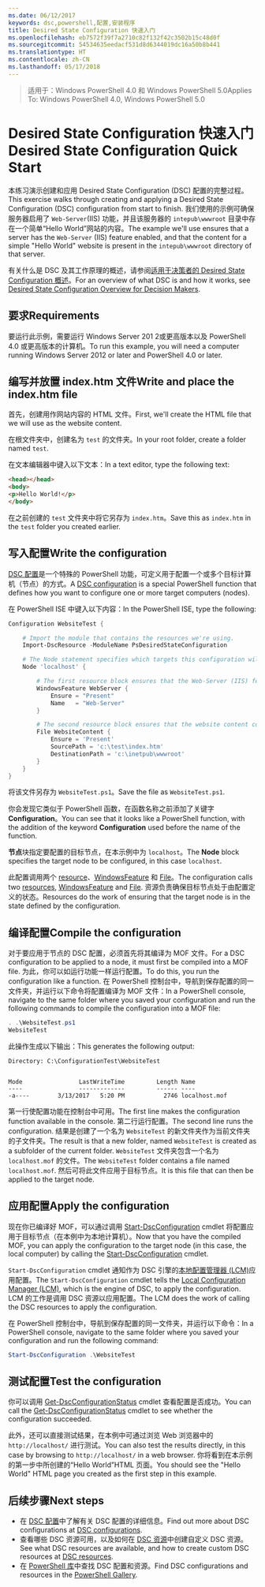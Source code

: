 ```yaml
---
ms.date: 06/12/2017
keywords: dsc,powershell,配置,安装程序
title: Desired State Configuration 快速入门
ms.openlocfilehash: eb7572f39f7a2710c82f132f42c3502b15c48d0f
ms.sourcegitcommit: 54534635eedacf531d8d6344019dc16a50b8b441
ms.translationtype: HT
ms.contentlocale: zh-CN
ms.lasthandoff: 05/17/2018
---
```

> <span data-ttu-id="232e5-103">适用于：Windows PowerShell 4.0 和 Windows PowerShell 5.0</span><span class="sxs-lookup"><span data-stu-id="232e5-103">Applies To: Windows PowerShell 4.0, Windows PowerShell 5.0</span></span>

# <a name="desired-state-configuration-quick-start"></a><span data-ttu-id="232e5-104">Desired State Configuration 快速入门</span><span class="sxs-lookup"><span data-stu-id="232e5-104">Desired State Configuration Quick Start</span></span>

<span data-ttu-id="232e5-105">本练习演示创建和应用 Desired State Configuration (DSC) 配置的完整过程。</span><span class="sxs-lookup"><span data-stu-id="232e5-105">This exercise walks through creating and applying a Desired State Configuration (DSC) configuration from start to finish.</span></span>
<span data-ttu-id="232e5-106">我们使用的示例可确保服务器启用了 `Web-Server`(IIS) 功能，并且该服务器的 `intepub\wwwroot` 目录中存在一个简单“Hello World”网站的内容。</span><span class="sxs-lookup"><span data-stu-id="232e5-106">The example we'll use ensures that a server has the `Web-Server` (IIS) feature enabled, and that the content for a simple "Hello World" website is present in the `intepub\wwwroot` directory of that server.</span></span>

<span data-ttu-id="232e5-107">有关什么是 DSC 及其工作原理的概述，请参阅[适用于决策者的 Desired State Configuration 概述](decisionMaker.md)。</span><span class="sxs-lookup"><span data-stu-id="232e5-107">For an overview of what DSC is and how it works, see [Desired State Configuration Overview for Decision Makers](decisionMaker.md).</span></span>

## <a name="requirements"></a><span data-ttu-id="232e5-108">要求</span><span class="sxs-lookup"><span data-stu-id="232e5-108">Requirements</span></span>

<span data-ttu-id="232e5-109">要运行此示例，需要运行 Windows Server 201 2或更高版本以及 PowerShell 4.0 或更高版本的计算机。</span><span class="sxs-lookup"><span data-stu-id="232e5-109">To run this example, you will need a computer running Windows Server 2012 or later and PowerShell 4.0 or later.</span></span>

## <a name="write-and-place-the-indexhtm-file"></a><span data-ttu-id="232e5-110">编写并放置 index.htm 文件</span><span class="sxs-lookup"><span data-stu-id="232e5-110">Write and place the index.htm file</span></span>

<span data-ttu-id="232e5-111">首先，创建用作网站内容的 HTML 文件。</span><span class="sxs-lookup"><span data-stu-id="232e5-111">First, we'll create the HTML file that we will use as the website content.</span></span>

<span data-ttu-id="232e5-112">在根文件夹中，创建名为 `test` 的文件夹。</span><span class="sxs-lookup"><span data-stu-id="232e5-112">In your root folder, create a folder named `test`.</span></span>

<span data-ttu-id="232e5-113">在文本编辑器中键入以下文本：</span><span class="sxs-lookup"><span data-stu-id="232e5-113">In a text editor, type the following text:</span></span>

```html
<head></head>
<body>
<p>Hello World!</p>
</body>
```

<span data-ttu-id="232e5-114">在之前创建的 `test` 文件夹中将它另存为 `index.htm`。</span><span class="sxs-lookup"><span data-stu-id="232e5-114">Save this as `index.htm` in the `test` folder you created earlier.</span></span>

## <a name="write-the-configuration"></a><span data-ttu-id="232e5-115">写入配置</span><span class="sxs-lookup"><span data-stu-id="232e5-115">Write the configuration</span></span>

<span data-ttu-id="232e5-116">[DSC 配置](configurations.md)是一个特殊的 PowerShell 功能，可定义用于配置一个或多个目标计算机（节点）的方式。</span><span class="sxs-lookup"><span data-stu-id="232e5-116">A [DSC configuration](configurations.md) is a special PowerShell function that defines how you want to configure one or more target computers (nodes).</span></span>

<span data-ttu-id="232e5-117">在 PowerShell ISE 中键入以下内容：</span><span class="sxs-lookup"><span data-stu-id="232e5-117">In the PowerShell ISE, type the following:</span></span>

```powershell
Configuration WebsiteTest {

    # Import the module that contains the resources we're using.
    Import-DscResource -ModuleName PsDesiredStateConfiguration

    # The Node statement specifies which targets this configuration will be applied to.
    Node 'localhost' {

        # The first resource block ensures that the Web-Server (IIS) feature is enabled.
        WindowsFeature WebServer {
            Ensure = "Present"
            Name   = "Web-Server"
        }

        # The second resource block ensures that the website content copied to the website root folder.
        File WebsiteContent {
            Ensure = 'Present'
            SourcePath = 'c:\test\index.htm'
            DestinationPath = 'c:\inetpub\wwwroot'
        }
    }
}
```

<span data-ttu-id="232e5-118">将该文件另存为 `WebsiteTest.ps1`。</span><span class="sxs-lookup"><span data-stu-id="232e5-118">Save the file as `WebsiteTest.ps1`.</span></span>

<span data-ttu-id="232e5-119">你会发现它类似于 PowerShell 函数，在函数名称之前添加了关键字 **Configuration**。</span><span class="sxs-lookup"><span data-stu-id="232e5-119">You can see that it looks like a PowerShell function, with the addition of the keyword **Configuration** used before the name of the function.</span></span>

<span data-ttu-id="232e5-120">**节点**块指定要配置的目标节点，在本示例中为 `localhost`。</span><span class="sxs-lookup"><span data-stu-id="232e5-120">The **Node** block specifies the target node to be configured, in this case `localhost`.</span></span>

<span data-ttu-id="232e5-121">此配置调用两个 [resource](resources.md)、[WindowsFeature](windowsFeatureResource.md) 和 [File](fileResource.md)。</span><span class="sxs-lookup"><span data-stu-id="232e5-121">The configuration calls two [resources](resources.md), [WindowsFeature](windowsFeatureResource.md) and [File](fileResource.md).</span></span>
<span data-ttu-id="232e5-122">资源负责确保目标节点处于由配置定义的状态。</span><span class="sxs-lookup"><span data-stu-id="232e5-122">Resources do the work of ensuring that the target node is in the state defined by the configuration.</span></span>

## <a name="compile-the-configuration"></a><span data-ttu-id="232e5-123">编译配置</span><span class="sxs-lookup"><span data-stu-id="232e5-123">Compile the configuration</span></span>

<span data-ttu-id="232e5-124">对于要应用于节点的 DSC 配置，必须首先将其编译为 MOF 文件。</span><span class="sxs-lookup"><span data-stu-id="232e5-124">For a DSC configuration to be applied to a node, it must first be compiled into a MOF file.</span></span>
<span data-ttu-id="232e5-125">为此，你可以如运行功能一样运行配置。</span><span class="sxs-lookup"><span data-stu-id="232e5-125">To do this, you run the configuration like a function.</span></span>
<span data-ttu-id="232e5-126">在 PowerShell 控制台中，导航到保存配置的同一文件夹，并运行以下命令将配置编译为 MOF 文件：</span><span class="sxs-lookup"><span data-stu-id="232e5-126">In a PowerShell console, navigate to the same folder where you saved your configuration and run the following commands to compile the configuration into a MOF file:</span></span>

```powershell
. .\WebsiteTest.ps1
WebsiteTest
```

<span data-ttu-id="232e5-127">此操作生成以下输出：</span><span class="sxs-lookup"><span data-stu-id="232e5-127">This generates the following output:</span></span>

```
Directory: C:\ConfigurationTest\WebsiteTest


Mode                LastWriteTime         Length Name
----                -------------         ------ ----
-a----        3/13/2017   5:20 PM           2746 localhost.mof
```

<span data-ttu-id="232e5-128">第一行使配置功能在控制台中可用。</span><span class="sxs-lookup"><span data-stu-id="232e5-128">The first line makes the configuration function available in the console.</span></span>
<span data-ttu-id="232e5-129">第二行运行配置。</span><span class="sxs-lookup"><span data-stu-id="232e5-129">The second line runs the configuration.</span></span>
<span data-ttu-id="232e5-130">结果是创建了一个名为 `WebsiteTest` 的新文件夹作为当前文件夹的子文件夹。</span><span class="sxs-lookup"><span data-stu-id="232e5-130">The result is that a new folder, named `WebsiteTest` is created as a subfolder of the current folder.</span></span>
<span data-ttu-id="232e5-131">`WebsiteTest` 文件夹包含一个名为 `localhost.mof` 的文件。</span><span class="sxs-lookup"><span data-stu-id="232e5-131">The `WebsiteTest` folder contains a file named `localhost.mof`.</span></span>
<span data-ttu-id="232e5-132">然后可将此文件应用于目标节点。</span><span class="sxs-lookup"><span data-stu-id="232e5-132">It is this file that can then be applied to the target node.</span></span>

## <a name="apply-the-configuration"></a><span data-ttu-id="232e5-133">应用配置</span><span class="sxs-lookup"><span data-stu-id="232e5-133">Apply the configuration</span></span>

<span data-ttu-id="232e5-134">现在你已编译好 MOF，可以通过调用 [Start-DscConfiguration](/reference/5.1/PSDesiredStateConfiguration/Start-DscConfiguration) cmdlet 将配置应用于目标节点（在本例中为本地计算机）。</span><span class="sxs-lookup"><span data-stu-id="232e5-134">Now that you have the compiled MOF, you can apply the configuration to the target node (in this case, the local computer) by calling the [Start-DscConfiguration](/reference/5.1/PSDesiredStateConfiguration/Start-DscConfiguration) cmdlet.</span></span>

<span data-ttu-id="232e5-135">`Start-DscConfiguration` cmdlet 通知作为 DSC 引擎的[本地配置管理器 (LCM)](metaConfig.md)应用配置。</span><span class="sxs-lookup"><span data-stu-id="232e5-135">The `Start-DscConfiguration` cmdlet tells the [Local Configuration Manager (LCM)](metaConfig.md), which is the engine of DSC, to apply the configuration.</span></span>
<span data-ttu-id="232e5-136">LCM 的工作是调用 DSC 资源以应用配置。</span><span class="sxs-lookup"><span data-stu-id="232e5-136">The LCM does the work of calling the DSC resources to apply the configuration.</span></span>

<span data-ttu-id="232e5-137">在 PowerShell 控制台中，导航到保存配置的同一文件夹，并运行以下命令：</span><span class="sxs-lookup"><span data-stu-id="232e5-137">In a PowerShell console, navigate to the same folder where you saved your configuration and run the following command:</span></span>

```powershell
Start-DscConfiguration .\WebsiteTest
```

## <a name="test-the-configuration"></a><span data-ttu-id="232e5-138">测试配置</span><span class="sxs-lookup"><span data-stu-id="232e5-138">Test the configuration</span></span>

<span data-ttu-id="232e5-139">你可以调用 [Get-DscConfigurationStatus](/reference/5.1/PSDesiredStateConfiguration/Get-DscConfigurationStatus) cmdlet 查看配置是否成功。</span><span class="sxs-lookup"><span data-stu-id="232e5-139">You can call the [Get-DscConfigurationStatus](/reference/5.1/PSDesiredStateConfiguration/Get-DscConfigurationStatus) cmdlet to see whether the configuration succeeded.</span></span>

<span data-ttu-id="232e5-140">此外，还可以直接测试结果，在本例中可通过浏览 Web 浏览器中的 `http://localhost/` 进行测试。</span><span class="sxs-lookup"><span data-stu-id="232e5-140">You can also test the results directly, in this case by browsing to `http://localhost/` in a web browser.</span></span>
<span data-ttu-id="232e5-141">你将看到在本示例的第一步中所创建的“Hello World”HTML 页面。</span><span class="sxs-lookup"><span data-stu-id="232e5-141">You should see the "Hello World" HTML page you created as the first step in this example.</span></span>

## <a name="next-steps"></a><span data-ttu-id="232e5-142">后续步骤</span><span class="sxs-lookup"><span data-stu-id="232e5-142">Next steps</span></span>

- <span data-ttu-id="232e5-143">在 [DSC 配置](configurations.md)中了解有关 DSC 配置的详细信息。</span><span class="sxs-lookup"><span data-stu-id="232e5-143">Find out more about DSC configurations at [DSC configurations](configurations.md).</span></span>
- <span data-ttu-id="232e5-144">查看哪些 DSC 资源可用，以及如何在 [DSC 资源](resources.md)中创建自定义 DSC 资源。</span><span class="sxs-lookup"><span data-stu-id="232e5-144">See what DSC resources are available, and how to create custom DSC resources at [DSC resources](resources.md).</span></span>
- <span data-ttu-id="232e5-145">在 [PowerShell 库](https://www.powershellgallery.com/)中查找 DSC 配置和资源。</span><span class="sxs-lookup"><span data-stu-id="232e5-145">Find DSC configurations and resources in the [PowerShell Gallery](https://www.powershellgallery.com/).</span></span>